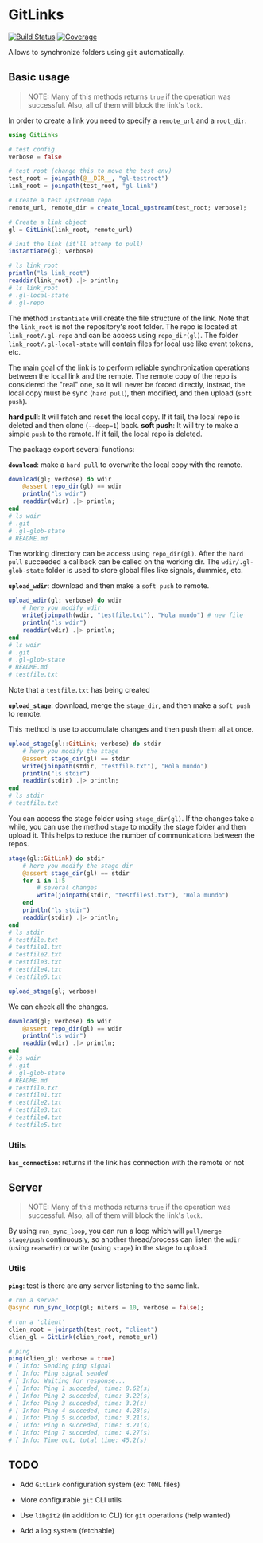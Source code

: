 # GitLinks

[![Build Status](https://github.com/josePereiro/GitLinks.jl/workflows/CI/badge.svg)](https://github.com/josePereiro/GitLinks.jl/actions)
[![Coverage](https://codecov.io/gh/josePereiro/GitLinks.jl/branch/main/graph/badge.svg)](https://codecov.io/gh/josePereiro/GitLinks.jl)

Allows to synchronize folders using `git` automatically.

## Basic usage

> NOTE: Many of this methods returns `true` if the operation was successful. Also, all of them will block the link's `lock`.

In order to create a link you need to specify a `remote_url` and a `root_dir`.

```julia
using GitLinks

# test config
verbose = false

# test root (change this to move the test env)
test_root = joinpath(@__DIR__, "gl-testroot")
link_root = joinpath(test_root, "gl-link")

# Create a test upstream repo
remote_url, remote_dir = create_local_upstream(test_root; verbose);

# Create a link object
gl = GitLink(link_root, remote_url)

# init the link (it'll attemp to pull)
instantiate(gl; verbose)

# ls link_root
println("ls link_root")
readdir(link_root) .|> println;
# ls link_root
# .gl-local-state
# .gl-repo

```

The method `instantiate` will create the file structure of the link.
Note that the `link_root` is not the repository's root folder.
The repo is located at `link_root/.gl-repo` and can be access using `repo_dir(gl)`.
The folder `link_root/.gl-local-state` will contain files for local use like event tokens, etc.

The main goal of the link is to perform reliable synchronization operations between the local link and the remote.
The remote copy of the repo is considered the "real" one, so it will never be forced directly, instead, the local copy must be sync (`hard pull`), then modified, and then upload (`soft push`).

**hard pull**: It will fetch and reset the local copy. If it fail, the local repo is deleted and then clone (`--deep=1`) back.
**soft push**: It will try to make a simple `push` to the remote. If it fail, the local repo is deleted.

The package export several functions:

**`download`**: make a `hard pull` to overwrite the local copy with the remote.

```julia
download(gl; verbose) do wdir
    @assert repo_dir(gl) == wdir
    println("ls wdir")
    readdir(wdir) .|> println;
end
# ls wdir
# .git
# .gl-glob-state
# README.md
```

The working directory can be access using `repo_dir(gl)`.
After the `hard pull` succeeded a callback can be called on the working dir.
The `wdir/.gl-glob-state` folder is used to store global files like signals, dummies, etc.

**`upload_wdir`**: download and then make a `soft push` to remote.

```julia
upload_wdir(gl; verbose) do wdir
    # here you modify wdir
    write(joinpath(wdir, "testfile.txt"), "Hola mundo") # new file
    println("ls wdir")
    readdir(wdir) .|> println;
end
# ls wdir
# .git
# .gl-glob-state
# README.md
# testfile.txt
```
Note that a `testfile.txt` has being created

**`upload_stage`**: download, merge the `stage_dir`, and then make a `soft push` to remote.

This method is use to accumulate changes and then push them all at once.

```julia
upload_stage(gl::GitLink; verbose) do stdir
    # here you modify the stage
    @assert stage_dir(gl) == stdir
    write(joinpath(stdir, "testfile.txt"), "Hola mundo")
    println("ls stdir")
    readdir(stdir) .|> println;
end
# ls stdir
# testfile.txt
```

You can access the stage folder using `stage_dir(gl)`.
If the changes take a while, you can use the method `stage` to modify the stage folder and then upload it.
This helps to reduce the number of communications between the repos.

```julia
stage(gl::GitLink) do stdir
    # here you modify the stage dir
    @assert stage_dir(gl) == stdir
    for i in 1:5
        # several changes
        write(joinpath(stdir, "testfile$i.txt"), "Hola mundo")
    end
    println("ls stdir")
    readdir(stdir) .|> println;
end
# ls stdir
# testfile.txt
# testfile1.txt
# testfile2.txt
# testfile3.txt
# testfile4.txt
# testfile5.txt

upload_stage(gl; verbose)
```

We can check all the changes.

```julia
download(gl; verbose) do wdir
    @assert repo_dir(gl) == wdir
    println("ls wdir")
    readdir(wdir) .|> println;
end
# ls wdir
# .git
# .gl-glob-state
# README.md
# testfile.txt
# testfile1.txt
# testfile2.txt
# testfile3.txt
# testfile4.txt
# testfile5.txt
```


### Utils

**`has_connection`**: returns if the link has connection with the remote or not

## Server

> NOTE: Many of this methods returns `true` if the operation was successful. Also, all of them will block the link's `lock`.

By using `run_sync_loop`, you can run a loop which will `pull/merge stage/push` continuously, so another thread/process can listen the `wdir` (using `readwdir`) or write (using `stage`) in the stage to upload.

### Utils

**`ping`**: test is there are any server listening to the same link.

```julia
# run a server
@async run_sync_loop(gl; niters = 10, verbose = false);

# run a 'client'
clien_root = joinpath(test_root, "client")
clien_gl = GitLink(clien_root, remote_url)

# ping
ping(clien_gl; verbose = true)
# [ Info: Sending ping signal
# [ Info: Ping signal sended
# [ Info: Waiting for response...
# [ Info: Ping 1 succeded, time: 8.62(s)
# [ Info: Ping 2 succeded, time: 3.22(s)
# [ Info: Ping 3 succeded, time: 3.2(s)
# [ Info: Ping 4 succeded, time: 4.28(s)
# [ Info: Ping 5 succeded, time: 3.21(s)
# [ Info: Ping 6 succeded, time: 3.21(s)
# [ Info: Ping 7 succeded, time: 4.27(s)
# [ Info: Time out, total time: 45.2(s)
```

## TODO

- Add `GitLink` configuration system (ex: `TOML` files)

- More configurable `git` CLI utils
- Use `libgit2` (in addition to CLI) for `git` operations (help wanted)
- Add a log system (fetchable)
